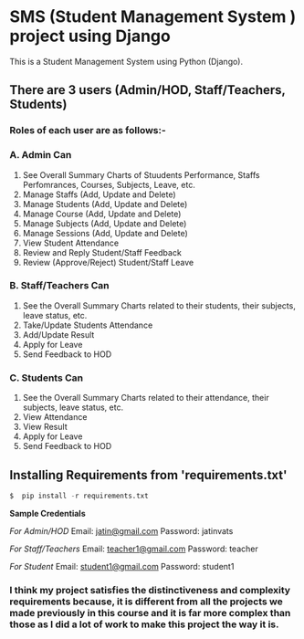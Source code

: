 # SMS (Student Management System ) project using Django

This is a Student Management System using Python (Django).

## There are 3 users (Admin/HOD, Staff/Teachers, Students)

### Roles of each user are as follows:-

### A. Admin Can

1. See Overall Summary Charts of Stuudents Performance, Staffs Perfomrances, Courses, Subjects, Leave, etc.
2. Manage Staffs (Add, Update and Delete)
3. Manage Students (Add, Update and Delete)
4. Manage Course (Add, Update and Delete)
5. Manage Subjects (Add, Update and Delete)
6. Manage Sessions (Add, Update and Delete)
7. View Student Attendance
8. Review and Reply Student/Staff Feedback
9. Review (Approve/Reject) Student/Staff Leave

### B. Staff/Teachers Can

1. See the Overall Summary Charts related to their students, their subjects, leave status, etc.
2. Take/Update Students Attendance
3. Add/Update Result
4. Apply for Leave
5. Send Feedback to HOD

### C. Students Can

1. See the Overall Summary Charts related to their attendance, their subjects, leave status, etc.
2. View Attendance
3. View Result
4. Apply for Leave
5. Send Feedback to HOD

## Installing Requirements from 'requirements.txt'

```python
$  pip install -r requirements.txt
```

**Sample Credentials**

_For Admin/HOD_
Email: jatin@gmail.com
Password: jatinvats

_For Staff/Teachers_
Email: teacher1@gmail.com
Password: teacher

_For Student_
Email: student1@gmail.com
Password: student1

### I think my project satisfies the distinctiveness and complexity requirements because, it is different from all the projects we made previously in this course and it is far more complex than those as I did a lot of work to make this project the way it is.
